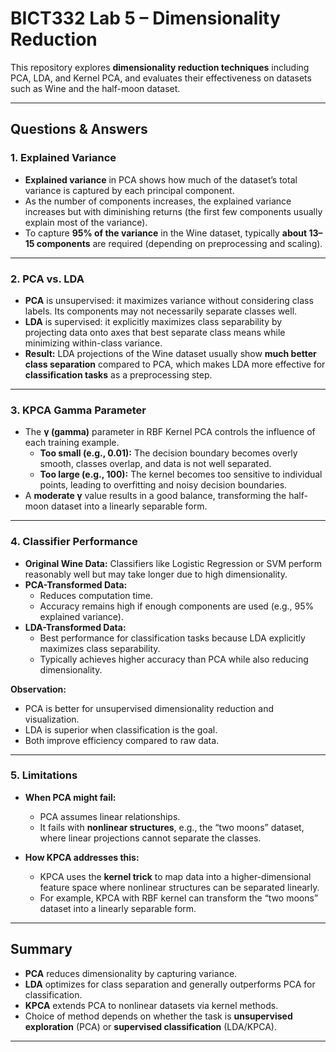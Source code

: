 # BICT332 Lab 5 – Dimensionality Reduction

This repository explores **dimensionality reduction techniques** including PCA, LDA, and Kernel PCA, and evaluates their effectiveness on datasets such as Wine and the half-moon dataset.

---

## Questions & Answers

### 1. Explained Variance
- **Explained variance** in PCA shows how much of the dataset’s total variance is captured by each principal component.  
- As the number of components increases, the explained variance increases but with diminishing returns (the first few components usually explain most of the variance).  
- To capture **95% of the variance** in the Wine dataset, typically **about 13–15 components** are required (depending on preprocessing and scaling).

---

### 2. PCA vs. LDA
- **PCA** is unsupervised: it maximizes variance without considering class labels. Its components may not necessarily separate classes well.  
- **LDA** is supervised: it explicitly maximizes class separability by projecting data onto axes that best separate class means while minimizing within-class variance.  
- **Result:** LDA projections of the Wine dataset usually show **much better class separation** compared to PCA, which makes LDA more effective for **classification tasks** as a preprocessing step.

---

### 3. KPCA Gamma Parameter
- The **γ (gamma)** parameter in RBF Kernel PCA controls the influence of each training example.  
  - **Too small (e.g., 0.01):** The decision boundary becomes overly smooth, classes overlap, and data is not well separated.  
  - **Too large (e.g., 100):** The kernel becomes too sensitive to individual points, leading to overfitting and noisy decision boundaries.  
- A **moderate γ** value results in a good balance, transforming the half-moon dataset into a linearly separable form.

---

### 4. Classifier Performance
- **Original Wine Data:** Classifiers like Logistic Regression or SVM perform reasonably well but may take longer due to high dimensionality.  
- **PCA-Transformed Data:**  
  - Reduces computation time.  
  - Accuracy remains high if enough components are used (e.g., 95% explained variance).  
- **LDA-Transformed Data:**  
  - Best performance for classification tasks because LDA explicitly maximizes class separability.  
  - Typically achieves higher accuracy than PCA while also reducing dimensionality.  

**Observation:**  
- PCA is better for unsupervised dimensionality reduction and visualization.  
- LDA is superior when classification is the goal.  
- Both improve efficiency compared to raw data.

---

### 5. Limitations
- **When PCA might fail:**  
  - PCA assumes linear relationships.  
  - It fails with **nonlinear structures**, e.g., the “two moons” dataset, where linear projections cannot separate the classes.  

- **How KPCA addresses this:**  
  - KPCA uses the **kernel trick** to map data into a higher-dimensional feature space where nonlinear structures can be separated linearly.  
  - For example, KPCA with RBF kernel can transform the “two moons” dataset into a linearly separable form.

---

## Summary
- **PCA** reduces dimensionality by capturing variance.  
- **LDA** optimizes for class separation and generally outperforms PCA for classification.  
- **KPCA** extends PCA to nonlinear datasets via kernel methods.  
- Choice of method depends on whether the task is **unsupervised exploration** (PCA) or **supervised classification** (LDA/KPCA).

---

